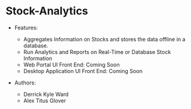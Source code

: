 # Stock-Analytics
* Features:
  * Aggregates Information on Stocks and stores the data offline in a database.
  * Run Analytics and Reports on Real-Time or Database Stock Information
  * Web Portal UI Front End: Coming Soon
  * Desktop Application UI Front End: Coming Soon
  
* Authors: 
  * Derrick Kyle Ward
  * Alex Titus Glover

